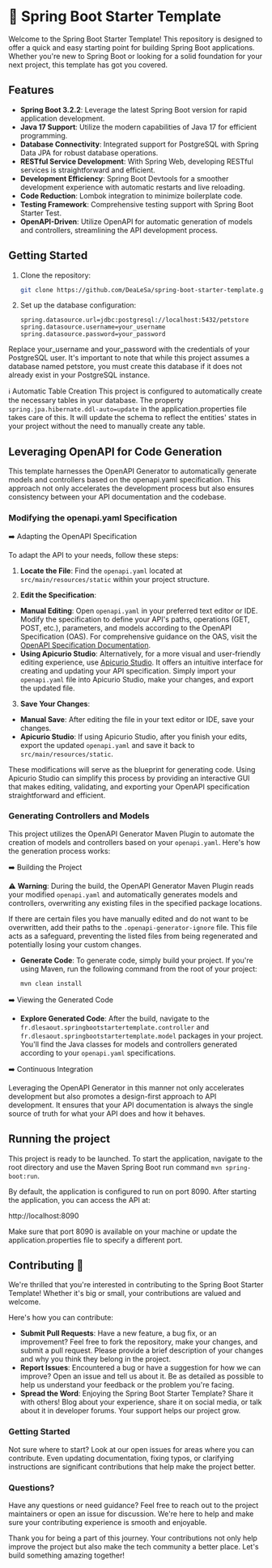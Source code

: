 # 🚀 Spring Boot Starter Template
Welcome to the Spring Boot Starter Template! This repository is designed to offer a quick and easy starting point for building Spring Boot applications. Whether you're new to Spring Boot or looking for a solid foundation for your next project, this template has got you covered.

## Features

- **Spring Boot 3.2.2**: Leverage the latest Spring Boot version for rapid application development.
- **Java 17 Support**: Utilize the modern capabilities of Java 17 for efficient programming.
- **Database Connectivity**: Integrated support for PostgreSQL with Spring Data JPA for robust database operations.
- **RESTful Service Development**: With Spring Web, developing RESTful services is straightforward and efficient.
- **Development Efficiency**: Spring Boot Devtools for a smoother development experience with automatic restarts and live reloading.
- **Code Reduction**: Lombok integration to minimize boilerplate code.
- **Testing Framework**: Comprehensive testing support with Spring Boot Starter Test.
- **OpenAPI-Driven**: Utilize OpenAPI for automatic generation of models and controllers, streamlining the API development process.

## Getting Started

1. Clone the repository:
   ```sh
   git clone https://github.com/DeaLeSa/spring-boot-starter-template.git

2. Set up the database configuration:
   ```properties
   spring.datasource.url=jdbc:postgresql://localhost:5432/petstore
   spring.datasource.username=your_username
   spring.datasource.password=your_password

Replace your_username and your_password with the credentials of your PostgreSQL user. It's important to note that while this project assumes a database named petstore, you must create this database if it does not already exist in your PostgreSQL instance.

:information_source: Automatic Table Creation
This project is configured to automatically create the necessary tables in your database. The property `spring.jpa.hibernate.ddl-auto=update` in the application.properties file takes care of this. It will update the schema to reflect the entities' states in your project without the need to manually create any table.

## Leveraging OpenAPI for Code Generation

This template harnesses the OpenAPI Generator to automatically generate models and controllers based on the openapi.yaml specification. This approach not only accelerates the development process but also ensures consistency between your API documentation and the codebase.

### Modifying the openapi.yaml Specification

➡️ Adapting the OpenAPI Specification

To adapt the API to your needs, follow these steps:

1. **Locate the File**: Find the `openapi.yaml` located at `src/main/resources/static` within your project structure.

2. **Edit the Specification**: 
- **Manual Editing**: Open `openapi.yaml` in your preferred text editor or IDE. Modify the specification to define your API's paths, operations (GET, POST, etc.), parameters, and models according to the OpenAPI Specification (OAS). For comprehensive guidance on the OAS, visit the [OpenAPI Specification Documentation](https://swagger.io/specification/).
- **Using Apicurio Studio**: Alternatively, for a more visual and user-friendly editing experience, use [Apicurio Studio](https://studio.apicur.io/). It offers an intuitive interface for creating and updating your API specification. Simply import your `openapi.yaml` file into Apicurio Studio, make your changes, and export the updated file.

3. **Save Your Changes**: 
- **Manual Save**: After editing the file in your text editor or IDE, save your changes.
- **Apicurio Studio**: If using Apicurio Studio, after you finish your edits, export the updated `openapi.yaml` and save it back to `src/main/resources/static`.

These modifications will serve as the blueprint for generating code. Using Apicurio Studio can simplify this process by providing an interactive GUI that makes editing, validating, and exporting your OpenAPI specification straightforward and efficient.

### Generating Controllers and Models

This project utilizes the OpenAPI Generator Maven Plugin to automate the creation of models and controllers based on your `openapi.yaml`. Here's how the generation process works:

➡️ Building the Project

⚠️ **Warning**: During the build, the OpenAPI Generator Maven Plugin reads your modified `openapi.yaml` and automatically generates models and controllers, overwriting any existing files in the specified package locations. 

If there are certain files you have manually edited and do not want to be overwritten, add their paths to the `.openapi-generator-ignore` file. This file acts as a safeguard, preventing the listed files from being regenerated and potentially losing your custom changes.

- **Generate Code**: To generate code, simply build your project. If you're using Maven, run the following command from the root of your project:
   ```sh
   mvn clean install

➡️ Viewing the Generated Code

- **Explore Generated Code**: After the build, navigate to the `fr.dlesaout.springbootstartertemplate.controller` and `fr.dlesaout.springbootstartertemplate.model` packages in your project. You'll find the Java classes for models and controllers generated according to your `openapi.yaml` specifications.

➡️ Continuous Integration

Leveraging the OpenAPI Generator in this manner not only accelerates development but also promotes a design-first approach to API development. It ensures that your API documentation is always the single source of truth for what your API does and how it behaves.

## Running the project

This project is ready to be launched. To start the application, navigate to the root directory and use the Maven Spring Boot run command `mvn spring-boot:run`.

By default, the application is configured to run on port 8090. After starting the application, you can access the API at:

http://localhost:8090

Make sure that port 8090 is available on your machine or update the application.properties file to specify a different port.

## Contributing 🤝

We're thrilled that you're interested in contributing to the Spring Boot Starter Template! Whether it's big or small, your contributions are valued and welcome.

Here's how you can contribute:

- **Submit Pull Requests**: Have a new feature, a bug fix, or an improvement? Feel free to fork the repository, make your changes, and submit a pull request. Please provide a brief description of your changes and why you think they belong in the project.
- **Report Issues**: Encountered a bug or have a suggestion for how we can improve? Open an issue and tell us about it. Be as detailed as possible to help us understand your feedback or the problem you're facing.
- **Spread the Word**: Enjoying the Spring Boot Starter Template? Share it with others! Blog about your experience, share it on social media, or talk about it in developer forums. Your support helps our project grow.

### Getting Started

Not sure where to start? Look at our open issues for areas where you can contribute. Even updating documentation, fixing typos, or clarifying instructions are significant contributions that help make the project better.

### Questions?

Have any questions or need guidance? Feel free to reach out to the project maintainers or open an issue for discussion. We're here to help and make sure your contributing experience is smooth and enjoyable.

Thank you for being a part of this journey. Your contributions not only help improve the project but also make the tech community a better place. Let's build something amazing together!

